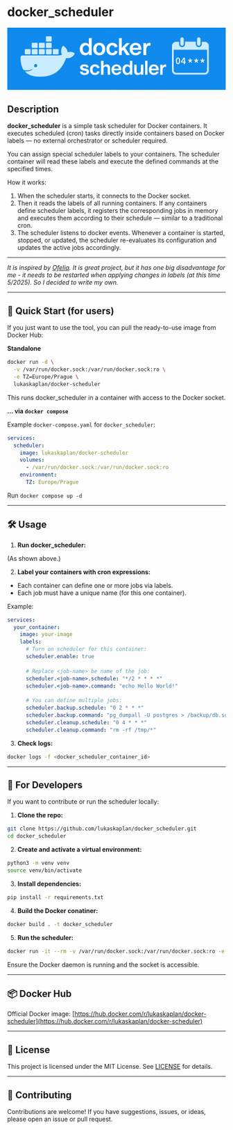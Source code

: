 # docker_scheduler

![Docker Scheduler banner](./docker_scheduler_banner.png)

## Description

**docker_scheduler** is a simple task scheduler for Docker containers. It executes scheduled (cron) tasks directly inside containers based on Docker labels — no external orchestrator or scheduler required.

You can assign special scheduler labels to your containers.
The scheduler container will read these labels and execute the defined commands at the specified times.

How it works:

 1. When the scheduler starts, it connects to the Docker socket.
 2. Then it reads the labels of all running containers. If any containers define scheduler labels, it registers the corresponding jobs in memory and executes them according to their schedule — similar to a traditional cron.
 3. The scheduler listens to docker events. Whenever a container is started, stopped, or updated, the scheduler re-evaluates its configuration and updates the active jobs accordingly.

---

*It is inspired by [Ofelia](https://github.com/mcuadros/ofelia). It is great
project, but it has one big disadvantage for me - it needs to be restarted when
applying changes in labels (at this time 5/2025). So I decided to write my own.*

---

## 🚀 Quick Start (for users)

If you just want to use the tool, you can pull the ready-to-use image from Docker Hub:

**Standalone**

```bash
docker run -d \
  -v /var/run/docker.sock:/var/run/docker.sock:ro \
  -e TZ=Europe/Prague \
  lukaskaplan/docker-scheduler
```

This runs docker_scheduler in a container with access to the Docker socket.

**... via `docker compose`**

Example `docker-compose.yaml` for `docker_scheduler`:

```yaml
services:
  scheduler:
    image: lukaskaplan/docker-scheduler
    volumes:
      - /var/run/docker.sock:/var/run/docker.sock:ro
    environment:
      TZ: Europe/Prague
```

Run `docker compose up -d`

---

## 🛠️ Usage

1. **Run docker_scheduler:**

(As shown above.)

2. **Label your containers with cron expressions:**

 - Each container can define one or more jobs via labels.
 - Each job must have a unique name (for this one container).

Example:

```yaml
services:
  your_container:
    image: your-image
    labels:
      # Turn on scheduler for this container:
      scheduler.enable: true

      # Replace <job-name> be name of the job:
      scheduler.<job-name>.schedule: "*/2 * * * *"
      scheduler.<job-name>.command: "echo Hello World!"

      # You can define multiple jobs:
      scheduler.backup.schedule: "0 2 * * *"
      scheduler.backup.command: "pg_dumpall -U postgres > /backup/db.sql"
      scheduler.cleanup.schedule: "0 4 * * *"
      scheduler.cleanup.command: "rm -rf /tmp/*"
```

3. **Check logs:**

```bash
docker logs -f <docker_scheduler_container_id>
```

---

## 🧪 For Developers

If you want to contribute or run the scheduler locally:

1. **Clone the repo:**

```bash
git clone https://github.com/lukaskaplan/docker_scheduler.git
cd docker_scheduler
```

2. **Create and activate a virtual environment:**

```bash
python3 -m venv venv
source venv/bin/activate
```

3. **Install dependencies:**

```bash
pip install -r requirements.txt
```

4. **Build the Docker conatiner:**

```bash
docker build . -t docker_scheduler
```

5. **Run the scheduler:**

```bash
docker run -it --rm -v /var/run/docker.sock:/var/run/docker.sock:ro -e TZ=Europe/Prague docker_scheduler
```

Ensure the Docker daemon is running and the socket is accessible.

---

## 📦 Docker Hub

Official Docker image:
[https://hub.docker.com/r/lukaskaplan/docker-scheduler](https://hub.docker.com/r/lukaskaplan/docker-scheduler)

---

## 📄 License

This project is licensed under the MIT License. See [LICENSE](LICENSE) for details.

---

## 🤝 Contributing

Contributions are welcome! If you have suggestions, issues, or ideas, please open an issue or pull request.
